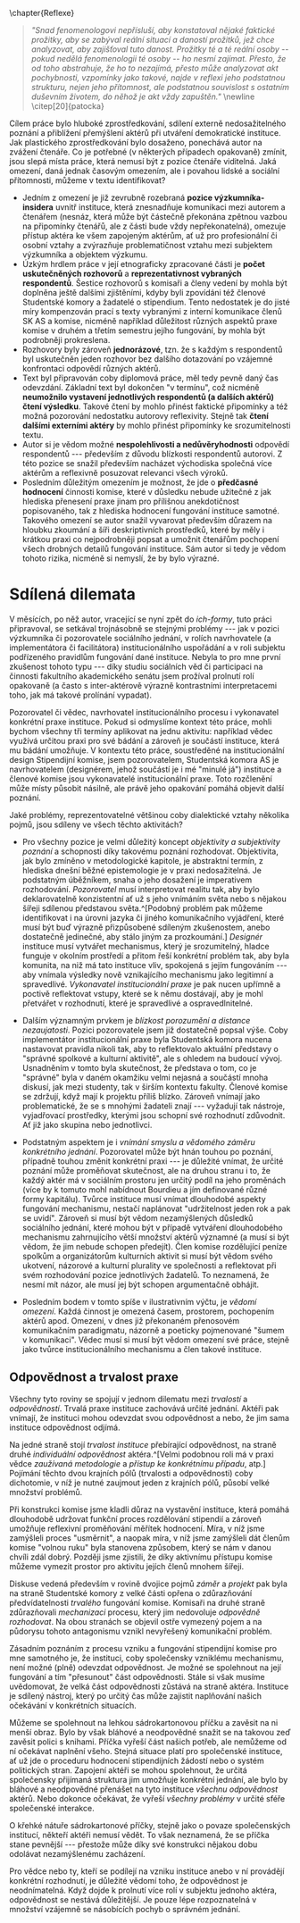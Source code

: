 \chapter{Reflexe}

> *"Snad fenomenologovi nepřísluší, aby konstatoval nějaké faktické prožitky, aby se zabýval reální situací a daností prožitků, jež chce analyzovat, aby zajišťoval tuto danost. Prožitky té a té reální osoby -- pokud nedělá fenomenologii té osoby -- ho nesmí zajímat. Přesto, že od toho abstrahuje, že ho to nezajímá, přesto může analyzovat akt pochybnosti, vzpomínky jako takové, najde v reflexi jeho podstatnou strukturu, nejen jeho přítomnost, ale podstatnou souvislost s ostatním duševním životem, do něhož je akt vždy zapuštěn."* \newline \citep[20]{patocka}

Cílem práce bylo hluboké zprostředkování, sdílení externě nedosažitelného poznání a přiblížení přemýšlení aktérů při utváření demokratické instituce. Jak plastického zprostředkování bylo dosaženo, ponechává autor na zvážení čtenáře. Co je potřebné (v některých případech opakovaně) zmínit, jsou slepá místa práce, která nemusí být z pozice čtenáře viditelná. Jaká omezení, daná jednak časovým omezením, ale i povahou lidské a sociální přítomnosti, můžeme v textu identifikovat?

- Jedním z omezení je již zevrubně rozebraná **pozice výzkumníka-insidera** uvnitř instituce, která znesnadňuje komunikaci mezi autorem a čtenářem (nesnáz, která může být částečně překonána zpětnou vazbou na připomínky čtenářů, ale z části bude vždy nepřekonatelná), omezuje přístup aktéra ke všem zapojeným aktérům, ať už pro profesionální či osobní vztahy a zvýrazňuje problematičnost vztahu mezi subjektem výzkumníka a objektem výzkumu.
- Úzkým hrdlem práce v její etnograficky zpracované části je **počet uskutečněných rozhovorů** a **reprezentativnost vybraných respondentů**. Šestice rozhovorů s komisaři a členy vedení by mohla být doplněna ještě dalšími zjištěními, kdyby byli zpovídáni též členové Studentské komory a žadatelé o stipendium. Tento nedostatek je do jisté míry kompenzován prací s texty vybranými z interní komunikace členů SK AS a komise, nicméně například důležitost různých aspektů praxe komise v druhém a třetím semestru jejího fungování, by mohla být podrobněji prokreslena.
- Rozhovory byly zároveň **jednorázové**, tzn. že s každým s respondentů byl uskutečněn jeden rozhovor bez dalšího dotazování po vzájemné konfrontaci odpovědí různých aktérů.
- Text byl připravován coby diplomová práce, měl tedy pevně daný čas odevzdání. Základní text byl dokončen "v termínu", což nicméně **neumožnilo vystavení jednotlivých respondentů (a dalších aktérů) čtení výsledku**. Takové čtení by mohlo přinést faktické připomínky a též možná pozorování nedostatku autorovy reflexivity. Stejně tak **čtení dalšími externími aktéry** by mohlo přinést připomínky ke srozumitelnosti textu.
- Autor si je vědom možné **nespolehlivosti a nedůvěryhodnosti** odpovědí respondentů --- především z důvodu blízkosti respondentů autorovi. Z této pozice se snažil především nacházet východiska společná více aktérům a reflexivně posuzovat relevanci všech výroků.
- Posledním důležitým omezením je možnost, že jde o **předčasné hodnocení** činnosti komise, které v důsledku nebude užitečné z jak hlediska přenesení praxe jinam pro přílišnou anekdotičnost popisovaného, tak z hlediska hodnocení fungování instituce samotné. Takového omezení se autor snažil vyvarovat především důrazem na hloubku zkoumání a šíři deskriptivních prostředků, které by měly i krátkou praxi co nejpodrobněji popsat a umožnit čtenářům pochopení všech drobných detailů fungování instituce. Sám autor si tedy je vědom tohoto rizika, nicméně si nemyslí, že by bylo výrazné.

# Sdílená dilemata

V měsících, po něž autor, vracející se nyní zpět do *ich-formy*, tuto práci připravoval, se setkával trojnásobně se stejnými problémy --- jak v pozici výzkumníka či pozorovatele sociálního jednání, v rolích navrhovatele (a implementátora či facilitátora) institucionálního uspořádání a v roli subjektu podřízeného pravidlům fungování dané instituce. Nebyla to pro mne první zkušenost tohoto typu --- díky studiu sociálních věd či participaci na činnosti fakultního akademického senátu jsem prožíval prolnutí rolí opakovaně (a často s inter-aktérově výrazně kontrastními interpretacemi toho, jak má takové prolínání vypadat).

Pozorovatel či vědec, navrhovatel institucionálního procesu i vykonavatel konkrétní praxe instituce. Pokud si odmyslíme kontext této práce, mohli bychom všechny tři termíny aplikovat na jednu aktivitu: například vědec využívá určitou praxi pro své bádání a zároveň je součástí instituce, která mu bádání umožňuje. V kontextu této práce, soustředěné na institucionální design Stipendijní komise, jsem pozorovatelem, Studentská komora AS je navrhovatelem (designérem, jehož součástí je i mé "minulé já") instituce a členové komise jsou vykonavatelé institucionální praxe. Toto rozčlenění může místy působit násilně, ale právě jeho opakování pomáhá objevit další poznání.

Jaké problémy, reprezentovatelné většinou coby dialektické vztahy několika pojmů, jsou sdíleny ve všech těchto aktivitách?

- Pro všechny pozice je velmi důležitý koncept *objektivity a subjektivity poznání* a schopnosti díky takovému poznání rozhodovat. Objektivita, jak bylo zmíněno v metodologické kapitole, je abstraktní termín, z hlediska dnešní běžné epistemologie je v praxi nedosažitelná. Je podstatným úběžníkem, snaha o jeho dosažení je imperativem rozhodování. *Pozorovatel* musí interpretovat realitu tak, aby bylo deklarovatelně konzistentní ať už s jeho vnímáním světa nebo s nějakou šířeji sdílenou představou světa.^[Podobný problém pak můžeme identifikovat i na úrovni jazyka či jiného komunikačního vyjádření, které musí být buď výrazně přizpůsobené sdíleným zkušenostem, anebo dostatečně jedinečné, aby stálo jiným za prozkoumání.] *Designér* instituce musí vytvářet mechanismus, který je srozumitelný, hladce funguje v okolním prostředí a přitom řeší konkrétní problém tak, aby byla komunita, na niž má tato instituce vliv, spokojená s jejím fungováním --- aby vnímala výsledky nově vznikajícího mechanismu jako legitimní a spravedlivé. *Vykonavatel institucionální praxe* je pak nucen upřímně a poctivě reflektovat vstupy, které se k němu dostávají, aby je mohl přetvářet v rozhodnutí, které je spravedlivé a ospravedlnitelné.

- Dalším významným prvkem je *blízkost porozumění a distance nezaujatosti*. Pozici pozorovatele jsem již dostatečně popsal výše. Coby implementátor institucionální praxe byla Studentská komora nucena nastavovat pravidla nikoli tak, aby to reflektovalo aktuální představy o "správné spolkové a kulturní aktivitě", ale s ohledem na budoucí vývoj. Usnadněním v tomto byla skutečnost, že představa o tom, co je "správné" byla v daném okamžiku velmi nejasná a součástí mnoha diskusí, jak mezi studenty, tak v širším kontextu fakulty. Členové komise se zdržují, když mají k projektu příliš blízko. Zároveň vnímají jako problematické, že se s mnohými žadateli znají --- vyžadují tak nástroje, vyjadřovací prostředky, kterými jsou schopní své rozhodnutí zdůvodnit. Ať již jako skupina nebo jednotlivci.

- Podstatným aspektem je i *vnímání smyslu a vědomého záměru konkrétního jednání*. Pozorovatel může být hnán touhou po poznání, případně touhou změnit konkrétní praxi --- je důležité vnímat, že určité poznání může proměňovat skutečnost, ale na druhou stranu i to, že každý aktér má v sociálním prostoru jen určitý podíl na jeho proměnách (více by k tomuto mohl nabídnout Bourdieu a jím definované různé formy kapitálu). Tvůrce instituce musí vnímat dlouhodobé aspekty fungování mechanismu, nestačí naplánovat "udržitelnost jeden rok a pak se uvidí". Zároveň si musí být vědom nezamýšlených důsledků sociálního jednání, které mohou být v případě vytváření dlouhodobého mechanismu zahrnujícího větší množství aktérů významné (a musí si být vědom, že jim nebude schopen předejít). Člen komise rozdělující peníze spolkům a organizátorům kulturních aktivit si musí být vědom svého ukotvení, názorové a kulturní plurality ve společnosti a reflektovat při svém rozhodování pozice jednotlivých žadatelů. To neznamená, že nesmí mít názor, ale musí jej být schopen argumentačně obhájit.

- Posledním bodem v tomto spíše v ilustrativním výčtu, je *vědomí omezení*. Každá činnost je omezená časem, prostorem, pochopením aktérů apod. Omezení, v dnes již překonaném přenosovém komunikačním paradigmatu, názorně a poeticky pojmenované "šumem v komunikaci". Vědec musí si musí být vědom omezení své práce, stejně jako tvůrce institucionálního mechanismu a člen takové instituce.

## Odpovědnost a trvalost praxe

Všechny tyto roviny se spojují v jednom dilematu mezi *trvalostí* a  *odpovědností*. Trvalá praxe instituce zachovává určité jednání. Aktéři pak vnímají, že instituci mohou odevzdat svou odpovědnost a nebo, že jim sama instituce odpovědnost odjímá. 

Na jedné straně stojí *trvalost instituce* přebírající odpovědnost, na straně druhé *individuální odpovědnost* aktéra.^[Velmi podobnou roli má v praxi vědce *zaužívaná metodologie* a *přístup ke konkrétnímu případu*, atp.] Pojímání těchto dvou krajních pólů (trvalosti a odpovědnosti) coby dichotomie, v níž je nutné zaujmout jeden z krajních pólů, působí velké množství problémů.

Při konstrukci komise jsme kladli důraz na vystavění instituce, která pomáhá dlouhodobě udržovat funkční proces rozdělování stipendií a zároveň umožňuje reflexivní proměňování měřítek hodnocení. Míra, v níž jsme zamýšleli proces "usměrnit", a naopak míra, v níž jsme zamýšleli dát členům komise "volnou ruku" byla stanovena způsobem, který se nám v danou chvíli zdál dobrý. Později jsme zjistili, že díky aktivnímu přístupu komise můžeme vymezit prostor pro aktivitu jejích členů mnohem šířeji.

Diskuse vedená především v rovině dvojice pojmů *záměr* a *projekt* pak byla na straně Studentské komory z velké části opřena o zdůrazňování předvídatelnosti *trvalého* fungování komise. Komisaři na druhé straně zdůrazňovali *mechanizaci* procesu, který jim nedovoluje *odpovědně rozhodovat*. Na obou stranách se objevil ostře vymezený pojem a na půdorysu tohoto antagonismu vznikl nevyřešený komunikační problém.

Zásadním poznáním z procesu vzniku a fungování stipendijní komise pro mne samotného je, že instituci, coby společensky vzniklému mechanismu, není možné (plně) odevzdat odpovědnost. Je možné se spolehnout na její fungování a tím "přesunout" část odpovědnosti. Stále si však musíme uvědomovat, že velká část odpovědnosti zůstává na straně aktéra. Instituce je sdílený nástroj, který po určitý čas může zajistit naplňování našich očekávání v konkrétních situacích.

Můžeme se spolehnout na lehkou sádrokartonovou příčku a zavěsit na ni menší obraz. Bylo by však bláhové a neodpovědné snažit se na takovou zeď zavěsit polici s knihami. Příčka vyřeší část našich potřeb, ale nemůžeme od ní očekávat naplnění všeho. Stejná situace platí pro společenské instituce, ať už jde o proceduru hodnocení stipendijních žádostí nebo o systém politických stran. Zapojení aktéři se mohou spolehnout, že určitá společensky přijímaná struktura jim umožňuje konkrétní jednání, ale bylo by bláhové a neodpovědné přenášet na tyto instituce *všechnu odpovědnost* aktérů. Nebo dokonce očekávat, že vyřeší *všechny problémy* v určité sféře společenské interakce.

O křehké nátuře sádrokartonové příčky, stejně jako o povaze společenských institucí, někteří aktéři nemusí vědět. To však neznamená, že se příčka stane pevnější --- přestože může díky své konstrukci nějakou dobu odolávat nezamýšlenému zacházení.

Pro vědce nebo ty, kteří se podílejí na vzniku instituce anebo v ní provádějí konkrétní rozhodnutí, je důležité vědomí toho, že  odpovědnost je neodnímatelná. Když dojde k prolnutí více rolí v subjektu jednoho aktéra, odpovědnost se nestává důležitější. Je pouze lépe rozpoznatelná v množství vzájemně se násobících pochyb o správném jednání.